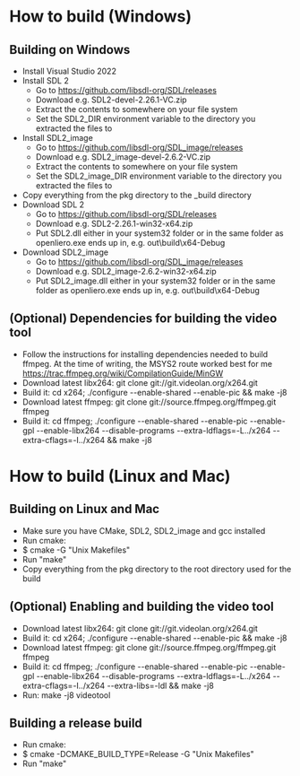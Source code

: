 How to build (Windows)
======================

Building on Windows
-----------------------
* Install Visual Studio 2022
* Install SDL 2
  * Go to https://github.com/libsdl-org/SDL/releases
  * Download e.g. SDL2-devel-2.26.1-VC.zip
  * Extract the contents to somewhere on your file system
  * Set the SDL2_DIR environment variable to the directory you extracted the files to
* Install SDL2_image
  * Go to https://github.com/libsdl-org/SDL_image/releases
  * Download e.g. SDL2_image-devel-2.6.2-VC.zip
  * Extract the contents to somewhere on your file system
  * Set the SDL2_image_DIR environment variable to the directory you extracted the files to
* Copy everything from the pkg directory to the _build directory
* Download SDL 2
  * Go to https://github.com/libsdl-org/SDL/releases
  * Download e.g. SDL2-2.26.1-win32-x64.zip
  * Put SDL2.dll either in your system32 folder or in the same folder as openliero.exe ends up in, e.g. out\build\x64-Debug
* Download SDL2_image
  * Go to https://github.com/libsdl-org/SDL_image/releases
  * Download e.g. SDL2_image-2.6.2-win32-x64.zip
  * Put SDL2_image.dll either in your system32 folder or in the same folder as openliero.exe ends up in, e.g. out\build\x64-Debug


(Optional) Dependencies for building the video tool
-----------------------
* Follow the instructions for installing dependencies needed to build ffmpeg. At the time of writing, the MSYS2 route worked best for me https://trac.ffmpeg.org/wiki/CompilationGuide/MinGW
* Download latest libx264: git clone git://git.videolan.org/x264.git
* Build it: cd x264; ./configure --enable-shared --enable-pic && make -j8
* Download latest ffmpeg: git clone git://source.ffmpeg.org/ffmpeg.git ffmpeg
* Build it: cd ffmpeg; ./configure --enable-shared --enable-pic --enable-gpl --enable-libx264 --disable-programs --extra-ldflags=-L../x264 --extra-cflags=-I../x264 && make -j8

How to build (Linux and Mac)
============================

Building on Linux and Mac
-------------------------
* Make sure you have CMake, SDL2, SDL2_image and gcc installed
* Run cmake:
* $ cmake -G "Unix Makefiles"
* Run "make"
* Copy everything from the pkg directory to the root directory used for the build

(Optional) Enabling and building the video tool
-------------------------------
* Download latest libx264: git clone git://git.videolan.org/x264.git
* Build it: cd x264; ./configure --enable-shared --enable-pic && make -j8
* Download latest ffmpeg: git clone git://source.ffmpeg.org/ffmpeg.git ffmpeg
* Build it: cd ffmpeg; ./configure --enable-shared --enable-pic --enable-gpl --enable-libx264 --disable-programs --extra-ldflags=-L../x264 --extra-cflags=-I../x264 --extra-libs=-ldl && make -j8
* Run: make -j8 videotool

Building a release build
---------------------
* Run cmake:
* $ cmake -DCMAKE_BUILD_TYPE=Release -G "Unix Makefiles"
* Run "make"
